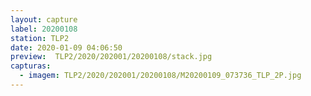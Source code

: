 ```yaml
---
layout: capture
label: 20200108
station: TLP2
date: 2020-01-09 04:06:50
preview:  TLP2/2020/202001/20200108/stack.jpg
capturas:
  - imagem: TLP2/2020/202001/20200108/M20200109_073736_TLP_2P.jpg
---
```

